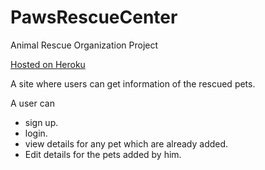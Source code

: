 # PawsRescueCenter
Animal Rescue Organization Project

[Hosted on Heroku](https://pawsrescuecenter.herokuapp.com/)

A site where users can get information of the rescued pets.

A user can 
  - sign up.
  - login. 
  - view details for any pet which are already added. 
  - Edit details for the pets added by him. 



